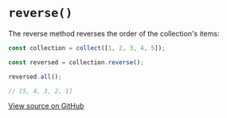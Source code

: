 # `reverse()`

The reverse method reverses the order of the collection's items:

```js
const collection = collect([1, 2, 3, 4, 5]);

const reversed = collection.reverse();

reversed.all();

// [5, 4, 3, 2, 1]
```

[View source on GitHub](https://github.com/ecrmnn/collect.js/blob/master/src/methods/reverse.js)